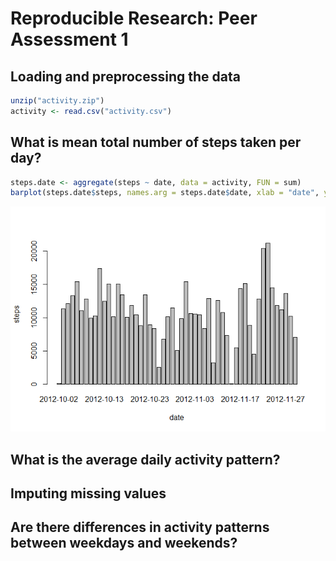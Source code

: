 # Reproducible Research: Peer Assessment 1


## Loading and preprocessing the data


```r
unzip("activity.zip")
activity <- read.csv("activity.csv")
```

## What is mean total number of steps taken per day?


```r
steps.date <- aggregate(steps ~ date, data = activity, FUN = sum)
barplot(steps.date$steps, names.arg = steps.date$date, xlab = "date", ylab = "steps")
```

![plot of chunk unnamed-chunk-2](./PA1_template_files/figure-html/unnamed-chunk-2.png) 

## What is the average daily activity pattern?



## Imputing missing values



## Are there differences in activity patterns between weekdays and weekends?
